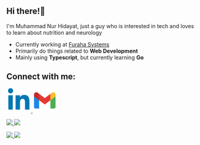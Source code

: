 <h2>Hi there!👋</h2>
<p>I'm Muhammad Nur Hidayat, just a guy who is interested in tech and loves to learn about nutrition and neurology</p>

<ul>
  <li>Currently working at <a href="https://www.furahasystems.com/" target="_blink">Furaha Systems</a></li>
  <li>Primarily do things related to <strong>Web Development</strong></li>
  <li>Mainly using <strong>Typescript</strong>, but currently learning <strong>Go</strong></li>
</ul>

<h2>Connect with me:</h2>
<p>
  <a href="https://www.linkedin.com/in/mdayat/" target="_blink">
    <img src="./linkedin.svg" alt="LinkedIn Icon">
  </a>
  <a href="mailto:muhnurdayat@gmail.com" target="_blink">
    <img src="./gmail.svg" alt="Gmail Icon">
  </a>
</p>

<!-- Dark Mode -->
<p>
  <a href="https://github.com/mdayat#gh-dark-mode-only">
    <img height="180em" src="https://github-readme-stats-mdayat.vercel.app/api?username=mdayat&show_icons=true&count_private=true&theme=github_dark#gh-dark-mode-only"/>
    <img height="180em" src="https://github-readme-stats-mdayat.vercel.app/api/top-langs/?username=mdayat&layout=compact&theme=github_dark#gh-dark-mode-only"/>
  </a>
</p>

<!-- Light Mode -->
<p>
  <a href="https://github.com/mdayat#gh-light-mode-only">
    <img height="180em" src="https://github-readme-stats-mdayat.vercel.app/api?username=mdayat&show_icons=true&count_private=true&theme=default#gh-light-mode-only"/>
    <img height="180em" src="https://github-readme-stats-mdayat.vercel.app/api/top-langs/?username=mdayat&layout=compact&theme=default#gh-light-mode-only"/>
  </a>
</p>